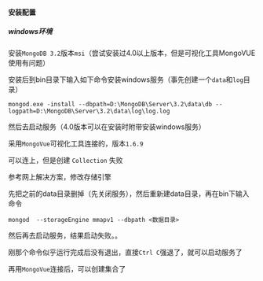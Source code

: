 #### 安装配置
##### windows环境
安装`MongoDB 3.2`版本`msi`（尝试安装过4.0以上版本，但是可视化工具MongoVUE使用有问题）

安装后到bin目录下输入如下命令安装windows服务（事先创建一个`data`和`log`目录）
```
mongod.exe -install --dbpath=D:\MongoDB\Server\3.2\data\db --logpath=D:\MongoDB\Server\3.2\data\log\log.log
```

然后去启动服务（4.0版本可以在安装时附带安装windows服务）

采用`MongoVue`可视化工具连接的，版本`1.6.9`

可以连上，但是创建 `Collection` 失败

参考网上解决方案，修改存储引擎

先把之前的data目录删掉（先关闭服务），然后重新建data目录，再在bin下输入命令
```
mongod  --storageEngine mmapv1 --dbpath <数据目录>
```

然后再去启动服务，结果启动失败。。

刚那个命令似乎运行完成后没有退出，直接`Ctrl C`强退了，就可以启动服务了

再用`MongoVue`连接后，可以创建集合了


